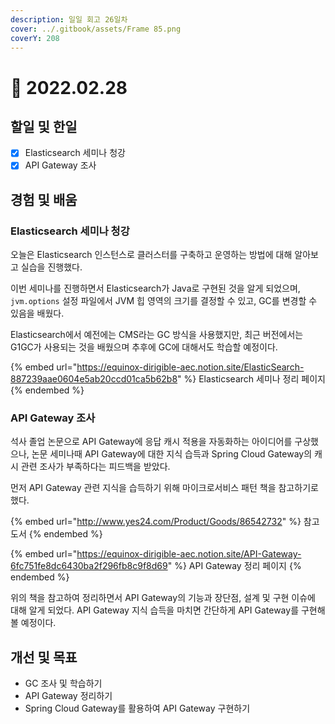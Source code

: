 ```yaml
---
description: 일일 회고 26일차
cover: ../.gitbook/assets/Frame 85.png
coverY: 208
---
```


# 🙂 2022.02.28

## 할일 및 한일

* [x] Elasticsearch 세미나 청강
* [x] API Gateway 조사

## 경험 및 배움

### Elasticsearch 세미나 청강

오늘은 Elasticsearch 인스턴스로 클러스터를 구축하고 운영하는 방법에 대해 알아보고 실습을 진행했다.&#x20;

이번 세미나를 진행하면서 Elasticsearch가 Java로 구현된 것을 알게 되었으며, `jvm.options` 설정 파일에서 JVM 힙 영역의 크기를 결정할 수 있고, GC를 변경할 수 있음을 배웠다.&#x20;

Elasticsearch에서 예전에는 CMS라는 GC 방식을 사용했지만, 최근 버전에서는 G1GC가 사용되는 것을 배웠으며 추후에 GC에 대해서도 학습할 예정이다.

{% embed url="https://equinox-dirigible-aec.notion.site/ElasticSearch-887239aae0604e5ab20ccd01ca5b62b8" %}
Elasticsearch 세미나 정리 페이지
{% endembed %}



### API Gateway 조사

석사 졸업 논문으로 API Gateway에 응답 캐시 적용을 자동화하는 아이디어를 구상했으나, 논문 세미나때 API Gateway에 대한 지식 습득과 Spring Cloud Gateway의 캐시 관련 조사가 부족하다는 피드백을 받았다.

먼저 API Gateway 관련 지식을 습득하기 위해 마이크로서비스 패턴 책을 참고하기로 했다.

{% embed url="http://www.yes24.com/Product/Goods/86542732" %}
참고 도서
{% endembed %}

{% embed url="https://equinox-dirigible-aec.notion.site/API-Gateway-6fc751fe8dc6430ba2f296fb8c9f8d69" %}
API Gateway 정리 페이지
{% endembed %}

위의 책을 참고하여 정리하면서 API Gateway의 기능과 장단점, 설계 및 구현 이슈에 대해 알게 되었다. API Gateway 지식 습득을 마치면 간단하게 API Gateway를 구현해 볼 예정이다.

## 개선 및 목표

* GC 조사 및 학습하기
* API Gateway 정리하기
* Spring Cloud Gateway를 활용하여 API Gateway 구현하기
